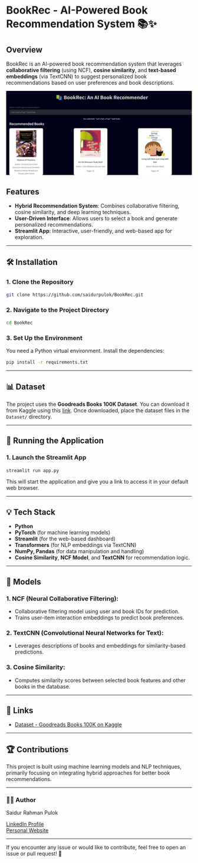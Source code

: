 # BookRec - AI-Powered Book Recommendation System 📚✨

## Overview
BookRec is an AI-powered book recommendation system that leverages **collaborative filtering** (using NCF), **cosine similarity**, and **text-based embeddings** (via TextCNN) to suggest personalized book recommendations based on user preferences and book descriptions.

![screenshot](Images/app_ss01.png)

## Features
- **Hybrid Recommendation System**: Combines collaborative filtering, cosine similarity, and deep learning techniques.
- **User-Driven Interface**: Allows users to select a book and generate personalized recommendations.
- **Streamlit App**: Interactive, user-friendly, and web-based app for exploration.

---

## 🛠️ Installation

### 1. Clone the Repository
```bash
git clone https://github.com/saidurpulok/BookRec.git
```

### 2. Navigate to the Project Directory
```bash
cd BookRec
```

### 3. Set Up the Environment
You need a Python virtual environment. Install the dependencies:

```bash
pip install -r requirements.txt
```

---

## 📊 Dataset
The project uses the **Goodreads Books 100K Dataset**. You can download it from Kaggle using this [link](https://www.kaggle.com/datasets/mdhamani/goodreads-books-100k/). Once downloaded, place the dataset files in the `Dataset/` directory.

---

## 🚀 Running the Application

### 1. Launch the Streamlit App
```bash
streamlit run app.py
```

This will start the application and give you a link to access it in your default web browser.

---

## 💡 Tech Stack
- **Python**
- **PyTorch** (for machine learning models)
- **Streamlit** (for the web-based dashboard)
- **Transformers** (for NLP embeddings via TextCNN)
- **NumPy, Pandas** (for data manipulation and handling)
- **Cosine Similarity**, **NCF Model**, and **TextCNN** for recommendation logic.

---

## 🧩 Models
### 1. **NCF (Neural Collaborative Filtering)**:
   - Collaborative filtering model using user and book IDs for prediction.
   - Trains user-item interaction embeddings to predict book preferences.

### 2. **TextCNN (Convolutional Neural Networks for Text)**:
   - Leverages descriptions of books and embeddings for similarity-based predictions.

### 3. **Cosine Similarity**:
   - Computes similarity scores between selected book features and other books in the database.

---

## 🔗 Links
- [Dataset - Goodreads Books 100K on Kaggle](https://www.kaggle.com/datasets/mdhamani/goodreads-books-100k/)
<!-- - [Streamlit Demo Link](#) -->

---

## 🏆 Contributions
This project is built using machine learning models and NLP techniques, primarily focusing on integrating hybrid approaches for better book recommendations.

---

### 🧑‍💻 Author
Saidur Rahman Pulok

[LinkedIn Profile](https://www.linkedin.com/in/mdsaidurrahmanpulok)  
[Personal Website](https://saidurpulok.github.io)

---

If you encounter any issue or would like to contribute, feel free to open an issue or pull request! 🚀